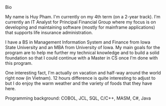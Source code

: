 Bio

My name is Huy Pham. I'm currently on my 4th term (on a 2-year track). I'm currently an IT Analyst for Principal Financial Group where my focus is on developing and maintaining software (mostly for mainframe applications) that supports life insurance administration. 

I have a BS in Management Information System and Finance from Iowa State University and an MBA from University of Iowa. My main goals for the program are to help me further my technical knowledge and to build a solid foundation so that I could continue with a Master in CS once I'm done with this program. 

One interesting fact, I'm actually on vacation and half-way around the world right now (in Vietnam). 12 hours difference is quite interesting to adjust to but I do enjoy the warm weather and the variety of foods that they have here.

Programming background:
    COBOL, JCL, SQL, C/C++, MASM, C#, Java
